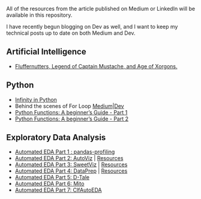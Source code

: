 All of the resources from the article published on Medium or LinkedIn will be available in this repository. 

I have recently begun blogging on Dev as well, and I want to keep my technical posts up to date on both Medium and Dev.

## Artificial Intelligence ##
* [Fluffernutters, Legend of Captain Mustache, and Age of Xorgons.](https://medium.com/@ashutosh.vaidya1190/fluffernutters-legend-of-captain-mustache-and-age-of-xorgons-83dd093dd1ad)

## Python ##
* [Infinity in Python](https://medium.com/@ashutosh.vaidya1190/infinity-in-python-e5c86f9fbf1f)
* Behind the scenes of For Loop [Medium](https://medium.com/@ashutosh.vaidya1190/behind-the-scenes-of-for-loop-f9f0bf108599)|[Dev](https://dev.to/ashutoshvaidya/behind-the-scenes-of-for-loop-3h6h)
* [Python Functions: A beginner’s Guide - Part 1](https://medium.com/@ashutosh.vaidya1190/python-functions-a-beginners-guide-part-1-a43e6de91023)
* [Python Functions: A beginner’s Guide - Part 2](https://medium.com/@ashutosh.vaidya1190/python-functions-a-beginners-guide-part-2-d351bb3d2ec1)

## Exploratory Data Analysis ##
* [Automated EDA Part 1 : pandas-profiling](https://www.linkedin.com/posts/ashutoshvaidya11_automated-eda-using-pandas-profiling-krish-activity-6980487122956746752-uGpF?utm_source=share&utm_medium=member_desktop)
* [Automated EDA Part 2: AutoViz](https://www.linkedin.com/posts/ashutoshvaidya11_automated-eda-autoviz-activity-6981500386993942528-d1uj?utm_source=share&utm_medium=member_desktop) | [Resources](https://github.com/ashutosh-vaidya/My-Writings/blob/main/automatedEDA/Automated%20EDA%20-%20AutoViz.ipynb)
* [Automated EDA Part 3: SweetViz](https://www.linkedin.com/posts/ashutoshvaidya11_github-community-linkedin-activity-6982274673057107968-5GTC?utm_source=share&utm_medium=member_desktop) | [Resources](https://github.com/ashutosh-vaidya/My-Writings/blob/main/automatedEDA/Automated%20EDA%20-%20Sweetviz.ipynb)
* [Automated EDA Part 4: DataPrep](https://www.linkedin.com/posts/ashutoshvaidya11_eda-using-dataprep-activity-6983039902300950528-Ttrg?utm_source=share&utm_medium=member_desktop) | [Resources](https://github.com/ashutosh-vaidya/My-Writings/blob/main/automatedEDA/Automated%20EDA%20-%20dataprep.ipynb)
* [Automated EDA Part 5: D-Tale](https://www.linkedin.com/posts/ashutoshvaidya11_github-community-linkedin-activity-6983674546633510912-xmx0?utm_source=share&utm_medium=member_desktop)
* [Automated EDA Part 6: Mito](https://www.linkedin.com/posts/ashutoshvaidya11_automated-python-code-generation-with-mito-activity-6984720047248162816-tH8k?utm_source=share&utm_medium=member_desktop)
* [Automated EDA Part 7: ClfAutoEDA](https://www.linkedin.com/posts/ashutoshvaidya11_automated-eda-activity-6997839526681292800-jd6m?utm_source=share&utm_medium=member_desktop)
